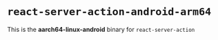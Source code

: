 # `react-server-action-android-arm64`

This is the **aarch64-linux-android** binary for `react-server-action`
